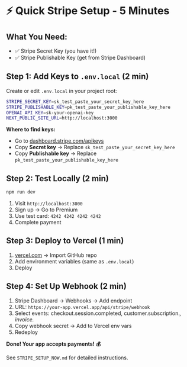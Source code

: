 # ⚡ Quick Stripe Setup - 5 Minutes

## What You Need:
- ✅ Stripe Secret Key (you have it!)
- ✅ Stripe Publishable Key (get from Stripe Dashboard)

## Step 1: Add Keys to `.env.local` (2 min)

Create or edit `.env.local` in your project root:

```bash
STRIPE_SECRET_KEY=sk_test_paste_your_secret_key_here
STRIPE_PUBLISHABLE_KEY=pk_test_paste_your_publishable_key_here
OPENAI_API_KEY=sk-your-openai-key
NEXT_PUBLIC_SITE_URL=http://localhost:3000
```

**Where to find keys:**
- Go to [dashboard.stripe.com/apikeys](https://dashboard.stripe.com/apikeys)
- Copy **Secret key** → Replace `sk_test_paste_your_secret_key_here`
- Copy **Publishable key** → Replace `pk_test_paste_your_publishable_key_here`

## Step 2: Test Locally (2 min)

```bash
npm run dev
```

1. Visit `http://localhost:3000`
2. Sign up → Go to Premium
3. Use test card: `4242 4242 4242 4242`
4. Complete payment

## Step 3: Deploy to Vercel (1 min)

1. [vercel.com](https://vercel.com) → Import GitHub repo
2. Add environment variables (same as `.env.local`)
3. Deploy

## Step 4: Set Up Webhook (2 min)

1. Stripe Dashboard → Webhooks → Add endpoint
2. URL: `https://your-app.vercel.app/api/stripe/webhook`
3. Select events: checkout.session.completed, customer.subscription.*, invoice.*
4. Copy webhook secret → Add to Vercel env vars
5. Redeploy

**Done! Your app accepts payments! 💰**

See `STRIPE_SETUP_NOW.md` for detailed instructions.

